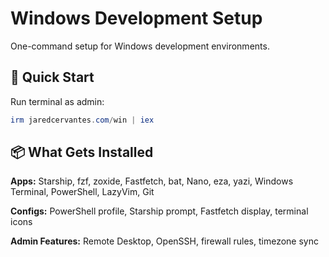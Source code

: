 # Windows Development Setup

One-command setup for Windows development environments.

## 🚀 Quick Start

Run terminal as admin:

```powershell
irm jaredcervantes.com/win | iex
```

## 📦 What Gets Installed

**Apps:** Starship, fzf, zoxide, Fastfetch, bat, Nano, eza, yazi, Windows Terminal, PowerShell, LazyVim, Git

**Configs:** PowerShell profile, Starship prompt, Fastfetch display, terminal icons

**Admin Features:** Remote Desktop, OpenSSH, firewall rules, timezone sync